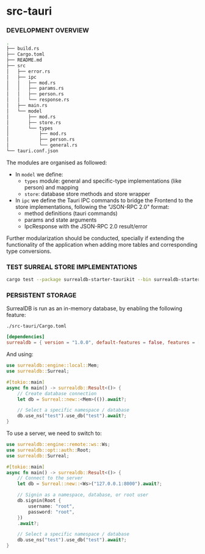 # src-tauri

### DEVELOPMENT OVERVIEW

```bash
.
├── build.rs
├── Cargo.toml
├── README.md
├── src
│   ├── error.rs
│   ├── ipc
│   │   ├── mod.rs
│   │   ├── params.rs
│   │   ├── person.rs
│   │   └── response.rs
│   ├── main.rs
│   └── model
│       ├── mod.rs
│       ├── store.rs
│       └── types
│           ├── mod.rs
│           ├── person.rs
│           └── general.rs
└── tauri.conf.json
```

The modules are organised as followed:

- In `model` we define:
  - `types` module: general and specific-type implementations (like person) and mapping
  - `store`: database store methods and store wrapper
- In `ipc` we define the Tauri IPC commands to bridge the Frontend to the store implementations, following the "JSON-RPC 2.0" format:
  - method definitions (tauri commands)
  - params and state arguments
  - IpcResponse with the JSON-RPC 2.0 result/error

Further modularization should be conducted, specially if extending the functionality of the application when adding more tables and corresponding type conversions.

### TEST SURREAL STORE IMPLEMENTATIONS

```sh
cargo test --package surrealdb-starter-taurikit --bin surrealdb-starter-taurikit -- model::store::tests --nocapture
```

### PERSISTENT STORAGE

SurrealDB is run as an in-memory database, by enabling the following feature:

`./src-tauri/Cargo.toml`

```toml
[dependencies]
surrealdb = { version = "1.0.0", default-features = false, features = ["kv-mem"] }
```

And using:

```rust
use surrealdb::engine::local::Mem;
use surrealdb::Surreal;

#[tokio::main]
async fn main() -> surrealdb::Result<()> {
    // Create database connection
    let db = Surreal::new::<Mem>(()).await?;

    // Select a specific namespace / database
    db.use_ns("test").use_db("test").await?;
}
```

To use a server, we need to switch to:

```rust
use surrealdb::engine::remote::ws::Ws;
use surrealdb::opt::auth::Root;
use surrealdb::Surreal;

#[tokio::main]
async fn main() -> surrealdb::Result<()> {
    // Connect to the server
    let db = Surreal::new::<Ws>("127.0.0.1:8000").await?;

    // Signin as a namespace, database, or root user
    db.signin(Root {
        username: "root",
        password: "root",
    })
    .await?;

    // Select a specific namespace / database
    db.use_ns("test").use_db("test").await?;
}
```
